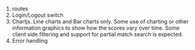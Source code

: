 1. routes
2. Login/Logout switch
3. Chartjs. Line charts and Bar charts only. 
   Some use of charting or other information graphics to show how the scores vary over time. Some client side filtering and support for partial match search is expected.
4. Error handling